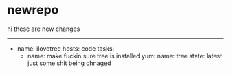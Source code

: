 # newrepo
hi these are new changes

---
  - name: ilovetree
    hosts: code
    tasks:
      - name: make fuckin sure tree is installed
        yum:
          name: tree
          state: latest
just some shit being chnaged

